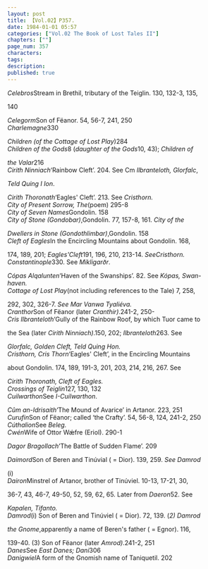 ```yaml
---
layout: post
title: 【Vol.02】P357.
date: 1984-01-01 05:57
categories: ["Vol.02 The Book of Lost Tales II"]
chapters: [""]
page_num: 357
characters: 
tags: 
description: 
published: true
---
```


<p style="text-indent: 0;">
<I>Celebros</I>Stream in Brethil, tributary of the Teiglin. 130, 132-3, 135,
</p>

140

<I>Celegorm</I>Son of Fëanor. 54, 56-7, 241, 250<BR><I>Charlemagne</I>330

<I>Children (of the Cottage of Lost Play</I>)284<BR><I>Children of the Gods</I>8 (<I>daughter of the Gods</I>10, 43); <I>Children of</I>

<I>the Valar</I>216<BR><I>Cirith Ninniach</I>‘Rainbow Cleft’. 204. See Cm <I>Ilbranteloth, Glorfalc</I>,

<I>Teld Quing I Ion</I>.

<I>Cirith Thoronath</I>‘Eagles' Cleft’. 213. See <I>Cristhorn.<BR>City of Present Sorrow, The</I>(poem) 295-8<BR><I>City of Seven Names</I>Gondolin. 158<BR><I>City of Stone     (Gondobar)</I>,Gondolin. 77, 157-8, 161. <I>City of the</I>

<I>Dwellers in Stone (Gondothlimbar)</I>,Gondolin. 158<BR><I>Cleft of Eagles</I>In the Encircling Mountains about Gondolin. 168,

174, 189, 201; <I>Eagles'Cleft</I>191, 196, 210, 213-14. <I>SeeCristhorn.<BR>Constantinople</I>330. See <I>Mikligarðr</I>.

<I>Cópas Alqalunten</I>‘Haven of the Swanships’. 82. See <I>Kópas, Swan-<BR>haven.<BR>Cottage of Lost Play</I>(not including references to the Tale) 7, 258,

292, 302, 326-7. <I>See Mar Vanwa Tyaliéva.<BR>Cranthor</I>Son of Fëanor (later <I>Cranthir)</I>.241-2, 250-<BR><I>Cris Ilbranteloth</I>‘Gully of the Rainbow Roof, by which Tuor came to

the Sea (later <I>Cirith Ninniach)</I>.150, 202; <I>Ilbranteloth</I>263. See

<I>Glorfalc, Golden Cleft, Teld Quing Hon.<BR>Cristhorn,   Cris  Thorn</I>‘Eagles' Cleft’,   in the  Encircling Mountains

about Gondolin. 174, 189, 191-3, 201, 203, 214, 216, 267. See

<I>Cirith Thoronath, Cleft of Eagles.<BR>Crossings of Teiglin</I>127, 130, 132<BR><I>Cuilwarthon</I>See <I>I-Cuilwarthon</I>.

<I>Cûm an-Idrisaith</I>‘The Mound of Avarice’ in Artanor. 223, 251<BR><I>Curufin</I>Son of Fëanor; called ‘the Crafty’. 54, 56-8, 124, 241-2, 250<BR><I>Cúthalion</I>See <I>Beleg.<BR>Cwén</I>Wife of Ottor Wǽfre (Eriol). 290-1

<I>Dagor Bragollach</I>‘The Battle of Sudden Flame’. 209

<I>Daimord</I>Son of Beren and Tinúvial ( = Dior). 139, 259. <I>See Damrod</I>

(i)<BR><I>Dairon</I>Minstrel of Artanor, brother of Tinúviel. 10-13, 17-21, 30,

36-7, 43, 46-7, 49-50, 52, 59, 62, 65. Later from <I>Daeron</I>52. See

<I>Kapalen, Tifanto.<BR>Damrod</I>(i) Son of Beren and Tinúviel ( = Dior). 72, 139. (<I>2) Damrod</I>

<I>the Gnome</I>,apparently a name of Beren's father ( = Egnor). 116,

139-40. (3) Son of Fëanor (later <I>Amrod)</I>.241-2, 251<BR><I>Danes</I>See <I>East Danes; Dani</I>306<BR><I>Danigwiel</I>A form of the Gnomish name of Taniquetil. 202


